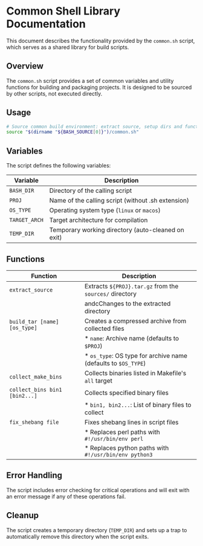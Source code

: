 # Common Shell Library Documentation

This document describes the functionality provided by the `common.sh` script, which serves as a
shared library for build scripts.

## Overview

The `common.sh` script provides a set of common variables and utility functions for building and
packaging projects. It is designed to be sourced by other scripts, not executed directly.

## Usage

```bash
# Source common build environment: extract source, setup dirs and functions
source "$(dirname "${BASH_SOURCE[0]}")/common.sh"

```

## Variables

The script defines the following variables:

| Variable      | Description                                        |
|---------------|----------------------------------------------------|
| `BASH_DIR`    | Directory of the calling script                    |
| `PROJ`        | Name of the calling script (without .sh extension) |
| `OS_TYPE`     | Operating system type (`linux` or `macos`)         |
| `TARGET_ARCH` | Target architecture for compilation                |
| `TEMP_DIR`    | Temporary working directory (auto-cleaned on exit) |

## Functions

| Function                      | Description                                                    |
|-------------------------------|----------------------------------------------------------------|
| `extract_source`              | Extracts `${PROJ}.tar.gz` from the `sources/` directory        |
|                               | andcChanges to the extracted directory                         |
| `build_tar [name]  [os_type]` | Creates a compressed archive from collected files              |
|                               | * `name`: Archive name (defaults to `$PROJ`)                   |
|                               | * `os_type`: OS type for archive name (defaults to `$OS_TYPE`) |
| `collect_make_bins`           | Collects binaries listed in Makefile's `all` target            |
| `collect_bins bin1 [bin2...]` | Collects specified binary files                                |
|                               | * `bin1, bin2...`: List of binary files to collect             |
| `fix_shebang file`            | Fixes shebang lines in script files                            |
|                               | * Replaces perl paths with `#!/usr/bin/env perl`               |
|                               | * Replaces python paths with `#!/usr/bin/env python3`          |

## Error Handling

The script includes error checking for critical operations and will exit with an error message if
any of these operations fail.

## Cleanup

The script creates a temporary directory (`TEMP_DIR`) and sets up a trap to automatically remove
this directory when the script exits.
